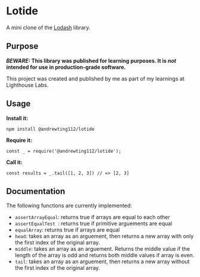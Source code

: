 # Lotide

A mini clone of the [Lodash](https://lodash.com) library.

## Purpose

**_BEWARE:_ This library was published for learning purposes. It is _not_ intended for use in production-grade software.**

This project was created and published by me as part of my learnings at Lighthouse Labs. 

## Usage

**Install it:**

`npm install @andrewting112/lotide`

**Require it:**

`const _ = require('@andrewting112/lotide');`

**Call it:**

`const results = _.tail([1, 2, 3]) // => [2, 3]`

## Documentation

The following functions are currently implemented:
* `assertArrayEqual`: returns true if arrays are equal to each other
* `assertEqualTest `: returns true if primitive arguements are equal
* `equalArray`: returns true if arrays are equal
* `head`: takes an array as an arguement, then returns a new array with only the first index of the original array.
* `middle`: takes an array as an arguement. Returns the middle value if the length of the array is odd and returns both middle values if array is even.
* `tail`: takes an array as an arguement, then returns a new array without the first index of the original array.



